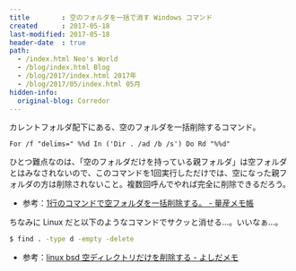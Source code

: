 ```yaml
---
title        : 空のフォルダを一括で消す Windows コマンド
created      : 2017-05-18
last-modified: 2017-05-18
header-date  : true
path:
  - /index.html Neo's World
  - /blog/index.html Blog
  - /blog/2017/index.html 2017年
  - /blog/2017/05/index.html 05月
hidden-info:
  original-blog: Corredor
---
```


カレントフォルダ配下にある、空のフォルダを一括削除するコマンド。

```batch
For /f "delims=" %%d In ('Dir . /ad /b /s') Do Rd "%%d"
```

ひとつ難点なのは、「空のフォルダだけを持っている親フォルダ」は空フォルダとはみなされないので、このコマンドを1回実行しただけでは、空になった親フォルダの方は削除されないこと。複数回呼んでやれば完全に削除できるだろう。

- 参考：[1行のコマンドで空フォルダを一括削除する。 - 量産メモ帳](http://rms-099.hatenablog.jp/entry/20130121/1359223420)

ちなみに Linux だと以下のようなコマンドでサクッと消せる…。いいなぁ…。

```bash
$ find . -type d -empty -delete
```

- 参考：[linux bsd 空ディレクトリだけを削除する - よしだメモ](http://d.hatena.ne.jp/rudeboyjet/20090312/p1)
